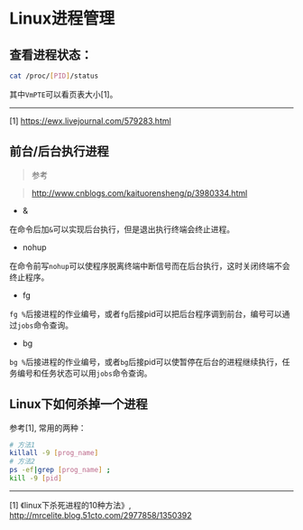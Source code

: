 # Linux进程管理

## 查看进程状态：
```bash
cat /proc/[PID]/status
```
其中`VmPTE`可以看页表大小[1]。

---
[1] https://ewx.livejournal.com/579283.html

## 前台/后台执行进程

> 参考

> http://www.cnblogs.com/kaituorensheng/p/3980334.html

* &

在命令后加`&`可以实现后台执行，但是退出执行终端会终止进程。

* nohup

在命令前写`nohup`可以使程序脱离终端中断信号而在后台执行，这时关闭终端不会终止程序。

* fg

`fg %`后接进程的作业编号，或者`fg`后接pid可以把后台程序调到前台，编号可以通过`jobs`命令查询。

* bg

`bg %`后接进程的作业编号，或者`bg`后接pid可以使暂停在后台的进程继续执行，任务编号和任务状态可以用`jobs`命令查询。


## Linux下如何杀掉一个进程

参考[1], 常用的两种：

```bash
# 方法1
killall -9 [prog_name]
# 方法2
ps -ef|grep [prog_name] ;
kill -9 [pid]
```

---

[1] 《linux下杀死进程的10种方法》, http://mrcelite.blog.51cto.com/2977858/1350392